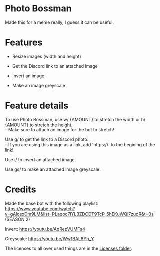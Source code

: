 # Photo Bossman

Made this for a meme really, I guess it can be useful.

# Features

- Resize images (width and height)

- Get the Discord link to an attached image

- Invert an image

- Make an image greyscale

# Feature details

To use Photo Bossman, use w/ {AMOUNT} to stretch the width or h/ {AMOUNT} to stretch the height.\
    - Make sure to attach an image for the bot to stretch!
    
Use g/ to get the link to a Discord photo.\
    - If you are using this image as a link, add 'https://' to the begining of the link!

Use i/ to invert an attached image.

Use gs/ to make an attached image greyscale.

# Credits

Made the base bot with the following playlist: https://www.youtube.com/watch?v=gAlcexDm9LM&list=PLaqoc7lYL3ZDCDT9TcP_5hEKuWQl7zudR&t=0s (SEASON 2)

Invert: https://youtu.be/AqRepVUMFs4

Greyscale: https://youtu.be/Ww1BAL8Yh_Y

The licenses to all over used things are in the [Licenses folder](https://github.com/TheSingleOneYT/PhotoBossman/tree/main/LICENSES).
